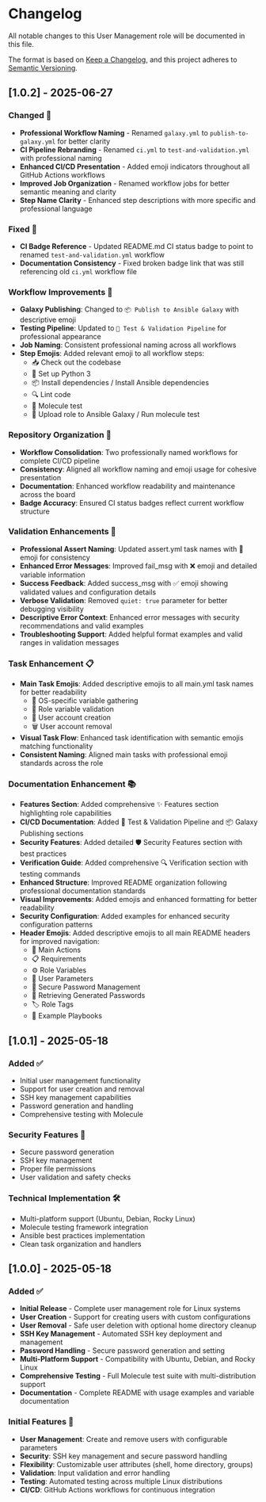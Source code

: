 # Changelog

All notable changes to this User Management role will be documented in this file.

The format is based on [Keep a Changelog](https://keepachangelog.com/en/1.0.0/),
and this project adheres to [Semantic Versioning](https://semver.org/spec/v2.0.0.html).

## [1.0.2] - 2025-06-27

### Changed 🔄
- **Professional Workflow Naming** - Renamed `galaxy.yml` to `publish-to-galaxy.yml` for better clarity
- **CI Pipeline Rebranding** - Renamed `ci.yml` to `test-and-validation.yml` with professional naming
- **Enhanced CI/CD Presentation** - Added emoji indicators throughout all GitHub Actions workflows
- **Improved Job Organization** - Renamed workflow jobs for better semantic meaning and clarity
- **Step Name Clarity** - Enhanced step descriptions with more specific and professional language

### Fixed 🔧
- **CI Badge Reference** - Updated README.md CI status badge to point to renamed `test-and-validation.yml` workflow
- **Documentation Consistency** - Fixed broken badge link that was still referencing old `ci.yml` workflow file

### Workflow Improvements 🚀
- **Galaxy Publishing**: Changed to `📦 Publish to Ansible Galaxy` with descriptive emoji
- **Testing Pipeline**: Updated to `🧪 Test & Validation Pipeline` for professional appearance
- **Job Naming**: Consistent professional naming across all workflows
- **Step Emojis**: Added relevant emoji to all workflow steps:
  - 📥 Check out the codebase
  - 🐍 Set up Python 3
  - 📦 Install dependencies / Install Ansible dependencies
  - 🔍 Lint code
  - 🧪 Molecule test
  - 🚀 Upload role to Ansible Galaxy / Run molecule test

### Repository Organization 📁
- **Workflow Consolidation**: Two professionally named workflows for complete CI/CD pipeline
- **Consistency**: Aligned all workflow naming and emoji usage for cohesive presentation
- **Documentation**: Enhanced workflow readability and maintenance across the board
- **Badge Accuracy**: Ensured CI status badges reflect current workflow structure

### Validation Enhancements 🧪
- **Professional Assert Naming**: Updated assert.yml task names with 🧪 emoji for consistency
- **Enhanced Error Messages**: Improved fail_msg with ❌ emoji and detailed variable information
- **Success Feedback**: Added success_msg with ✅ emoji showing validated values and configuration details
- **Verbose Validation**: Removed `quiet: true` parameter for better debugging visibility
- **Descriptive Error Context**: Enhanced error messages with security recommendations and valid examples
- **Troubleshooting Support**: Added helpful format examples and valid ranges in validation messages

### Task Enhancement 📋
- **Main Task Emojis**: Added descriptive emojis to all main.yml task names for better readability
  - 🔧 OS-specific variable gathering
  - 🧪 Role variable validation
  - 👥 User account creation
  - 🗑️ User account removal
- **Visual Task Flow**: Enhanced task identification with semantic emojis matching functionality
- **Consistent Naming**: Aligned main tasks with professional emoji standards across the role

### Documentation Enhancement 📚
- **Features Section**: Added comprehensive ✨ Features section highlighting role capabilities
- **CI/CD Documentation**: Added 🧪 Test & Validation Pipeline and 📦 Galaxy Publishing sections
- **Security Features**: Added detailed 🛡️ Security Features section with best practices
- **Verification Guide**: Added comprehensive 🔍 Verification section with testing commands
- **Enhanced Structure**: Improved README organization following professional documentation standards
- **Visual Improvements**: Added emojis and enhanced formatting for better readability
- **Security Configuration**: Added examples for enhanced security configuration patterns
- **Header Emojis**: Added descriptive emojis to all main README headers for improved navigation:
  - 🎯 Main Actions
  - 📋 Requirements
  - ⚙️ Role Variables
  - 👤 User Parameters
  - 🔐 Secure Password Management
  - 📝 Retrieving Generated Passwords
  - 🏷️ Role Tags
  - 📖 Example Playbooks

## [1.0.1] - 2025-05-18

### Added ✅
- Initial user management functionality
- Support for user creation and removal
- SSH key management capabilities
- Password generation and handling
- Comprehensive testing with Molecule

### Security Features 🔐
- Secure password generation
- SSH key management
- Proper file permissions
- User validation and safety checks

### Technical Implementation 🛠️
- Multi-platform support (Ubuntu, Debian, Rocky Linux)
- Molecule testing framework integration
- Ansible best practices implementation
- Clean task organization and handlers

## [1.0.0] - 2025-05-18

### Added ✅
- **Initial Release** - Complete user management role for Linux systems
- **User Creation** - Support for creating users with custom configurations
- **User Removal** - Safe user deletion with optional home directory cleanup
- **SSH Key Management** - Automated SSH key deployment and management
- **Password Handling** - Secure password generation and setting
- **Multi-Platform Support** - Compatibility with Ubuntu, Debian, and Rocky Linux
- **Comprehensive Testing** - Full Molecule test suite with multi-distribution support
- **Documentation** - Complete README with usage examples and variable documentation

### Initial Features 🚀
- **User Management**: Create and remove users with configurable parameters
- **Security**: SSH key management and secure password handling
- **Flexibility**: Customizable user attributes (shell, home directory, groups)
- **Validation**: Input validation and error handling
- **Testing**: Automated testing across multiple Linux distributions
- **CI/CD**: GitHub Actions workflows for continuous integration 